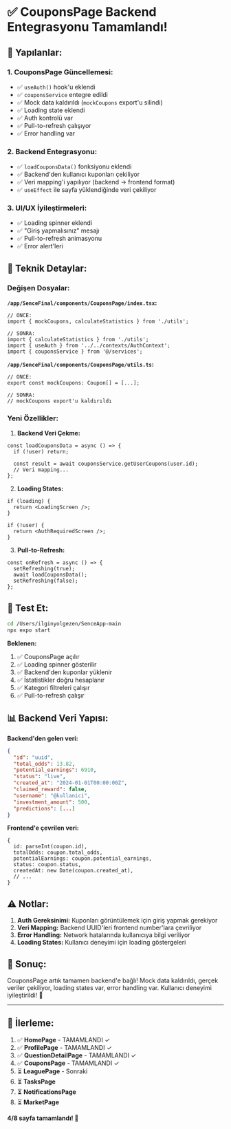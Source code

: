 # ✅ CouponsPage Backend Entegrasyonu Tamamlandı!

## 🎯 Yapılanlar:

### 1. **CouponsPage Güncellemesi:**
- ✅ `useAuth()` hook'u eklendi
- ✅ `couponsService` entegre edildi
- ✅ Mock data kaldırıldı (`mockCoupons` export'u silindi)
- ✅ Loading state eklendi
- ✅ Auth kontrolü var
- ✅ Pull-to-refresh çalışıyor
- ✅ Error handling var

### 2. **Backend Entegrasyonu:**
- ✅ `loadCouponsData()` fonksiyonu eklendi
- ✅ Backend'den kullanıcı kuponları çekiliyor
- ✅ Veri mapping'i yapılıyor (backend → frontend format)
- ✅ `useEffect` ile sayfa yüklendiğinde veri çekiliyor

### 3. **UI/UX İyileştirmeleri:**
- ✅ Loading spinner eklendi
- ✅ "Giriş yapmalısınız" mesajı
- ✅ Pull-to-refresh animasyonu
- ✅ Error alert'leri

## 🔧 Teknik Detaylar:

### **Değişen Dosyalar:**

**`/app/SenceFinal/components/CouponsPage/index.tsx`:**
```tsx
// ÖNCE:
import { mockCoupons, calculateStatistics } from './utils';

// SONRA:
import { calculateStatistics } from './utils';
import { useAuth } from '../../contexts/AuthContext';
import { couponsService } from '@/services';
```

**`/app/SenceFinal/components/CouponsPage/utils.ts`:**
```tsx
// ÖNCE:
export const mockCoupons: Coupon[] = [...];

// SONRA:
// mockCoupons export'u kaldırıldı
```

### **Yeni Özellikler:**

1. **Backend Veri Çekme:**
```tsx
const loadCouponsData = async () => {
  if (!user) return;
  
  const result = await couponsService.getUserCoupons(user.id);
  // Veri mapping...
};
```

2. **Loading States:**
```tsx
if (loading) {
  return <LoadingScreen />;
}

if (!user) {
  return <AuthRequiredScreen />;
}
```

3. **Pull-to-Refresh:**
```tsx
const onRefresh = async () => {
  setRefreshing(true);
  await loadCouponsData();
  setRefreshing(false);
};
```

## 🚀 Test Et:

```bash
cd /Users/ilginyolgezen/SenceApp-main
npx expo start
```

**Beklenen:**
1. ✅ CouponsPage açılır
2. ✅ Loading spinner gösterilir
3. ✅ Backend'den kuponlar yüklenir
4. ✅ İstatistikler doğru hesaplanır
5. ✅ Kategori filtreleri çalışır
6. ✅ Pull-to-refresh çalışır

## 📊 Backend Veri Yapısı:

**Backend'den gelen veri:**
```json
{
  "id": "uuid",
  "total_odds": 13.82,
  "potential_earnings": 6910,
  "status": "live",
  "created_at": "2024-01-01T00:00:00Z",
  "claimed_reward": false,
  "username": "@kullanici",
  "investment_amount": 500,
  "predictions": [...]
}
```

**Frontend'e çevrilen veri:**
```tsx
{
  id: parseInt(coupon.id),
  totalOdds: coupon.total_odds,
  potentialEarnings: coupon.potential_earnings,
  status: coupon.status,
  createdAt: new Date(coupon.created_at),
  // ...
}
```

## ⚠️ Notlar:

1. **Auth Gereksinimi:** Kuponları görüntülemek için giriş yapmak gerekiyor
2. **Veri Mapping:** Backend UUID'leri frontend number'lara çevriliyor
3. **Error Handling:** Network hatalarında kullanıcıya bilgi veriliyor
4. **Loading States:** Kullanıcı deneyimi için loading göstergeleri

## 🎉 Sonuç:

CouponsPage artık tamamen backend'e bağlı! Mock data kaldırıldı, gerçek veriler çekiliyor, loading states var, error handling var. Kullanıcı deneyimi iyileştirildi! 🚀

---

## 📝 İlerleme:

1. ✅ **HomePage** - TAMAMLANDI ✓
2. ✅ **ProfilePage** - TAMAMLANDI ✓  
3. ✅ **QuestionDetailPage** - TAMAMLANDI ✓
4. ✅ **CouponsPage** - TAMAMLANDI ✓
5. ⏳ **LeaguePage** - Sonraki
6. ⏳ **TasksPage**
7. ⏳ **NotificationsPage**
8. ⏳ **MarketPage**

**4/8 sayfa tamamlandı! 🎉**
